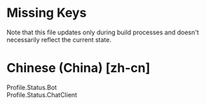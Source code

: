 # Missing Keys
Note that this file updates only during build processes and doesn't necessarily reflect the current state.

# Chinese (China) [zh-cn]
Profile.Status.Bot  
Profile.Status.ChatClient  

